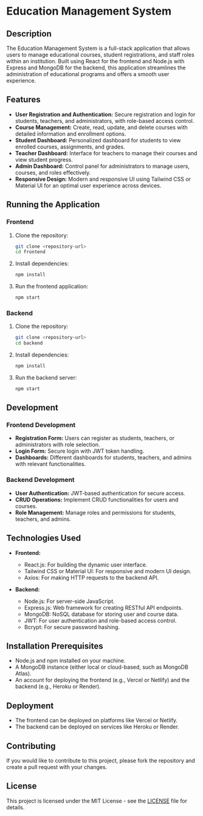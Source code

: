 
# Education Management System

## Description
The Education Management System is a full-stack application that allows users to manage educational courses, student registrations, and staff roles within an institution. Built using React for the frontend and Node.js with Express and MongoDB for the backend, this application streamlines the administration of educational programs and offers a smooth user experience.

## Features
- **User Registration and Authentication:** Secure registration and login for students, teachers, and administrators, with role-based access control.
- **Course Management:** Create, read, update, and delete courses with detailed information and enrollment options.
- **Student Dashboard:** Personalized dashboard for students to view enrolled courses, assignments, and grades.
- **Teacher Dashboard:** Interface for teachers to manage their courses and view student progress.
- **Admin Dashboard:** Control panel for administrators to manage users, courses, and roles effectively.
- **Responsive Design:** Modern and responsive UI using Tailwind CSS or Material UI for an optimal user experience across devices.

## Running the Application

### Frontend
1. Clone the repository:
   ```bash
   git clone <repository-url>
   cd frontend
   ```
2. Install dependencies:
   ```bash
   npm install
   ```
3. Run the frontend application:
   ```bash
   npm start
   ```

### Backend
1. Clone the repository:
   ```bash
   git clone <repository-url>
   cd backend
   ```
2. Install dependencies:
   ```bash
   npm install
   ```
3. Run the backend server:
   ```bash
   npm start
   ```

## Development

### Frontend Development
- **Registration Form:** Users can register as students, teachers, or administrators with role selection.
- **Login Form:** Secure login with JWT token handling.
- **Dashboards:** Different dashboards for students, teachers, and admins with relevant functionalities.

### Backend Development
- **User Authentication:** JWT-based authentication for secure access.
- **CRUD Operations:** Implement CRUD functionalities for users and courses.
- **Role Management:** Manage roles and permissions for students, teachers, and admins.

## Technologies Used
- **Frontend:**
  - React.js: For building the dynamic user interface.
  - Tailwind CSS or Material UI: For responsive and modern UI design.
  - Axios: For making HTTP requests to the backend API.

- **Backend:**
  - Node.js: For server-side JavaScript.
  - Express.js: Web framework for creating RESTful API endpoints.
  - MongoDB: NoSQL database for storing user and course data.
  - JWT: For user authentication and role-based access control.
  - Bcrypt: For secure password hashing.

## Installation Prerequisites
- Node.js and npm installed on your machine.
- A MongoDB instance (either local or cloud-based, such as MongoDB Atlas).
- An account for deploying the frontend (e.g., Vercel or Netlify) and the backend (e.g., Heroku or Render).

## Deployment
- The frontend can be deployed on platforms like Vercel or Netlify.
- The backend can be deployed on services like Heroku or Render.

## Contributing
If you would like to contribute to this project, please fork the repository and create a pull request with your changes.

## License
This project is licensed under the MIT License - see the [LICENSE](LICENSE) file for details.
